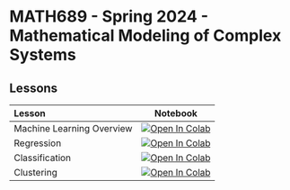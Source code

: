 # MATH689 - Spring 2024 - Mathematical Modeling of Complex Systems

## Lessons

| Lesson                             | Notebook             |
| :-------------------------------- | :-------------------: |
| Machine Learning Overview | [![Open In Colab](https://colab.research.google.com/assets/colab-badge.svg)](https://colab.research.google.com/github/aoguedao/math689-sp2024-ml/blob/main/lessons/machine_learning_overview.ipynb) |
| Regression | [![Open In Colab](https://colab.research.google.com/assets/colab-badge.svg)](https://colab.research.google.com/github/aoguedao/math689-sp2024-ml/blob/main/lessons/ml_regression.ipynb) |
| Classification | [![Open In Colab](https://colab.research.google.com/assets/colab-badge.svg)](https://colab.research.google.com/github/aoguedao/math689-sp2024-ml/blob/main/lessons/ml_classification.ipynb) |
| Clustering | [![Open In Colab](https://colab.research.google.com/assets/colab-badge.svg)](https://colab.research.google.com/github/aoguedao/math689-sp2024-ml/blob/main/lessons/ml_clustering.ipynb) |